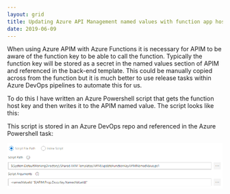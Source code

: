 ```yaml
---
layout: grid
title: Updating Azure API Management named values with function app host key
date: 2019-06-09
---
```


When using Azure APIM with Azure Functions it is necessary for APIM to be aware of the function key to be able to call the function. Typically the function key will be stored as a secret in the named values section of APIM and referenced in the back-end template. This could be manually copied across from the function but it is much better to use release tasks within Azure DevOps pipelines to automate this for us.

To do this I have written an Azure Powershell script that gets the function host key and then writes it to the APIM named value. The script looks like this:

<script src="https://gist.github.com/aidangarnish/921b33817167b4d77d3c41e687c0fd19.js"></script>

This script is stored in an Azure DevOps repo and referenced in the Azure Powershell task:

![](/assets/images/devops.png)